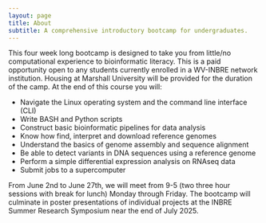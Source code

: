 ```yaml
---
layout: page
title: About
subtitle: A comprehensive introductory bootcamp for undergraduates.
---
```


This four week long bootcamp is designed to take you from little/no computational experience to bioinformatic literacy. This is a paid opportunity open to any students currently enrolled in a WV-INBRE network institution. Housing at Marshall University will be provided for the duration of the camp. At the end of this course you will:

- Navigate the Linux operating system and the command line interface (CLI)
- Write BASH and Python scripts
- Construct basic bioinformatic pipelines for data analysis
- Know how find, interpret and download reference genomes
- Understand the basics of genome assembly and sequence alignment
- Be able to detect variants in DNA sequences using a reference genome
- Perform a simple differential expression analysis on RNAseq data
- Submit jobs to a supercomputer

From June 2nd to June 27th, we will meet from 9-5 (two three hour sessions with break for lunch) Monday through Friday. The bootcamp will culminate in poster presentations of individual projects at the INBRE Summer Research Symposium near the end of July 2025.
